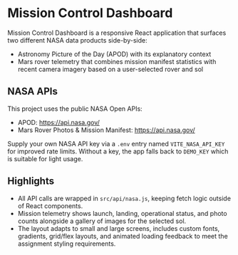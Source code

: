 # Mission Control Dashboard

Mission Control Dashboard is a responsive React application that surfaces two different NASA data products side-by-side:

- Astronomy Picture of the Day (APOD) with its explanatory context
- Mars rover telemetry that combines mission manifest statistics with recent camera imagery based on a user-selected rover and sol

## NASA APIs

This project uses the public NASA Open APIs:

- APOD: https://api.nasa.gov/
- Mars Rover Photos & Mission Manifest: https://api.nasa.gov/

Supply your own NASA API key via a `.env` entry named `VITE_NASA_API_KEY` for improved rate limits. Without a key, the app falls back to `DEMO_KEY` which is suitable for light usage.

## Highlights

- All API calls are wrapped in `src/api/nasa.js`, keeping fetch logic outside of React components.
- Mission telemetry shows launch, landing, operational status, and photo counts alongside a gallery of images for the selected sol.
- The layout adapts to small and large screens, includes custom fonts, gradients, grid/flex layouts, and animated loading feedback to meet the assignment styling requirements.

